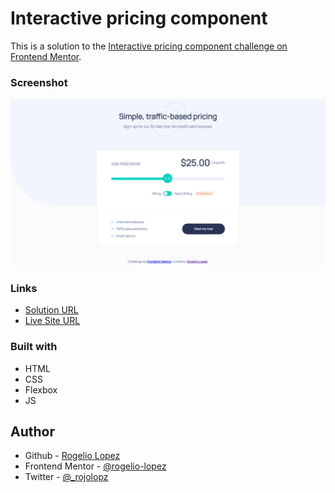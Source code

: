 # Interactive pricing component

This is a solution to the [Interactive pricing component challenge on Frontend Mentor](https://www.frontendmentor.io/challenges/interactive-pricing-component-t0m8PIyY8).  


### Screenshot

![Project Screenshot](./screenshot.png)


### Links

- [Solution URL](https://www.frontendmentor.io/profile/rogelio-lopez/solutions)
- [Live Site URL](http://rogeliolopez.dev/Interactive-Pricing-Component/)


### Built with

- HTML
- CSS
- Flexbox
- JS


## Author

- Github - [Rogelio Lopez](https://github.com/rogelio-lopez)
- Frontend Mentor - [@rogelio-lopez](https://www.frontendmentor.io/profile/rogelio-lopez)
- Twitter - [@_rojolopz](https://twitter.com/_rojolopz)
